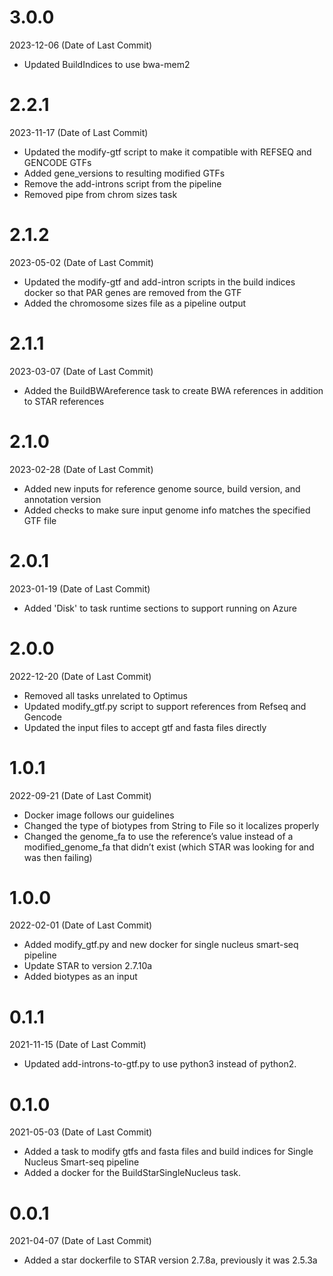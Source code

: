# 3.0.0
2023-12-06 (Date of Last Commit)

* Updated BuildIndices to use bwa-mem2

# 2.2.1
2023-11-17 (Date of Last Commit)
* Updated the modify-gtf script to make it compatible with REFSEQ and GENCODE GTFs
* Added gene_versions to resulting modified GTFs
* Remove the add-introns script from the pipeline
* Removed pipe from chrom sizes task

# 2.1.2
2023-05-02 (Date of Last Commit)
* Updated the modify-gtf and add-intron scripts in the build indices docker so that PAR genes are removed from the GTF
* Added the chromosome sizes file as a pipeline output

# 2.1.1
2023-03-07 (Date of Last Commit)
* Added the BuildBWAreference task to create BWA references in addition to STAR references

# 2.1.0
2023-02-28 (Date of Last Commit)
* Added new inputs for reference genome source, build version, and annotation version
* Added checks to make sure input genome info matches the specified GTF file

# 2.0.1
2023-01-19 (Date of Last Commit)

* Added 'Disk' to task runtime sections to support running on Azure

# 2.0.0

2022-12-20 (Date of Last Commit)

* Removed all tasks unrelated to Optimus
* Updated modify_gtf.py script to support references from Refseq and Gencode
* Updated the input files to accept gtf and fasta files directly

# 1.0.1

2022-09-21 (Date of Last Commit)

* Docker image follows our guidelines
* Changed the type of biotypes from String to File so it localizes properly
* Changed the genome_fa to use the reference’s value instead of a modified_genome_fa that didn’t exist (which STAR was looking for and was then failing)

# 1.0.0

2022-02-01 (Date of Last Commit)

* Added modify_gtf.py and new docker for single nucleus smart-seq pipeline
* Update STAR to version 2.7.10a 
* Added biotypes as an input 

# 0.1.1

2021-11-15 (Date of Last Commit)

* Updated add-introns-to-gtf.py to use python3 instead of python2.

# 0.1.0

2021-05-03 (Date of Last Commit)

* Added a task to modify gtfs and fasta files and build indices for Single Nucleus Smart-seq pipeline
* Added a docker for the BuildStarSingleNucleus task.

# 0.0.1

2021-04-07 (Date of Last Commit)

* Added a star dockerfile to STAR version 2.7.8a, previously it was 2.5.3a


